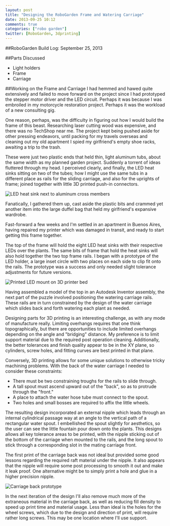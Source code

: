 ```yaml
---
layout: post
title: "Designing the RoboGarden Frame and Watering Carriage"
date: 2013-09-25 10:12
comments: true
categories: ["robo garden"]
twitter: [RoboGarden, 3dprinting]
---
```


##RoboGarden Build Log: September 25, 2013

##Parts Discussed
- Light holders
- Frame
- Carriage

##Working on the Frame and Carriage
I had hemmed and hawed quite extensively and failed to move forward on the project since I had prototyped the stepper motor driver and the LED circuit. Perhaps it was because I was embroiled in my motorcycle restoration project. Perhaps it was the workload of a new consulting gig.

One reason, perhaps, was the difficulty in figuring out how I would build the frame of this beast. Researching laser cutting wood was expensive, and there was no TechShop near me. The project kept being pushed aside for other pressing endeavors, until packing for my travels overseas and cleaning out my old apartment I spied my girlfriend's empty shoe racks, awaiting a trip to the trash.

These were just two plastic ends that held thin, light aluminum tubs, about the same width as my planned garden project. Suddenly a torrent of ideas fluttered through my head. I perceived clearly, and finally, the LED heat sinks sitting on two of the tubes; how I might use the same tubs in a different place as rails for the sliding carriage, and also for the uprights of frame; joined together with little 3D printed push-in connectors.

![LED heat sink next to aluminum cross members](/images/post-content/robo-garden/rails-heat-sink.jpeg)

Fanatically, I gathered them up, cast aside the plastic bits and crammed yet another item into the large duffel bag that held my girlfriend's expansive wardrobe.

Fast-forward a few weeks and I'm settled in an apartment in Buenos Aires, having repaired my printer which was damaged in transit, and ready to start getting this frame together.

The top of the frame will hold the eight LED heat sinks with their respective LEDs over the plants. The same bits of frame that hold the heat sinks will also hold together the two top frame rails. I began with a prototype of the LED holder, a large inset circle with two places on each side to clip fit onto the rails. The prototype was a success and only needed slight tolerance adjustments for future versions.

![Printed LED mount on 3D printer bed](/images/post-content/robo-garden/finished-led-mount.jpeg)

Having assembled a model of the top in an Autodesk Inventor assembly, the next part of the puzzle involved positioning the watering carriage rails. These rails are in turn constrained by the design of the water carriage which slides back and forth watering each plant as needed.

Designing parts for 3D printing is an interesting challenge, as with any mode of manufacture really. Limiting overhangs requires that one think topographically, but there are opportunities to include limited overhangs depending on the angle and "bridging" distance. My preference is to limit support material due to the required post operation cleaning. Additionally, the better tolerances and finish quality appear to be in the XY plane, so cylinders, screw holes, and fitting curves are best printed in that plane.

Conversely, 3D printing allows for some unique solutions to otherwise tricky machining problems. With the back of the water carriage I needed to consider these constraints:

- There must be two constraining troughs for the rails to slide through.
- A tall spout must ascend upward out of the "back", so as to protrude through the "front."
- A place to attach the water hose tube must connect to the spout.
- Two holes and small bosses are required to affix the little wheels.

The resulting design incorporated an external nipple which leads through an internal cylindrical passage way at an angle to the vertical path of a rectangular water spout. I embellished the spout slightly for aesthetics, so the user can see the little fountain pour down onto the plants. This designs allows all key tolerance areas to be printed, with the nipple sticking out of the bottom of the carriage when mounted to the rails, and the long spout to stick through a corresponding slot in the mating carriage front.

The first print of the carriage back was not ideal but provided some good lessons regarding the required raft material under the nipple. It also appears that the nipple will require some post processing to smooth it out and make it leak proof. One alternative might be to simply print a hole and glue in a higher precision nipple.

![Carriage back prototype](/images/post-content/robo-garden/carriage-beta.jpeg)

In the next iteration of the design I'll also remove much more of the extraneous material in the carriage back, as well as reducing fill density to speed up print time and material usage. Less than ideal is the holes for the wheel screws, which due to the design and direction of print, will require rather long screws. This may be one location where I'll use support.
